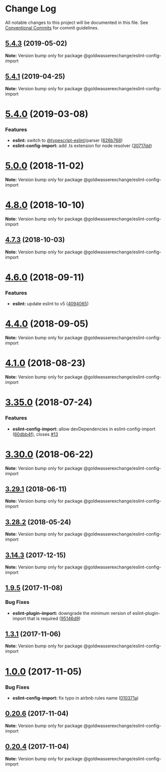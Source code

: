 # Change Log

All notable changes to this project will be documented in this file.
See [Conventional Commits](https://conventionalcommits.org) for commit guidelines.

## [5.4.3](https://github.com/goldwasserexchange/public/compare/v5.4.2...v5.4.3) (2019-05-02)

**Note:** Version bump only for package @goldwasserexchange/eslint-config-import





## [5.4.1](https://github.com/goldwasserexchange/public/compare/v5.4.0...v5.4.1) (2019-04-25)

**Note:** Version bump only for package @goldwasserexchange/eslint-config-import





# [5.4.0](https://github.com/goldwasserexchange/public/compare/v5.3.0...v5.4.0) (2019-03-08)


### Features

* **eslint:** switch to [@typescript-eslint](https://github.com/typescript-eslint)/parser ([626b768](https://github.com/goldwasserexchange/public/commit/626b768))
* **eslint-config-import:** add .ts extension for node resolver ([30717dd](https://github.com/goldwasserexchange/public/commit/30717dd))





# [5.0.0](https://github.com/goldwasserexchange/public/compare/v4.12.1...v5.0.0) (2018-11-02)

**Note:** Version bump only for package @goldwasserexchange/eslint-config-import





<a name="4.8.0"></a>
# [4.8.0](https://github.com/goldwasserexchange/public/compare/v4.7.3...v4.8.0) (2018-10-10)

**Note:** Version bump only for package @goldwasserexchange/eslint-config-import





<a name="4.7.3"></a>
## [4.7.3](https://github.com/goldwasserexchange/javascript/tree/master/packages/lint/eslint/eslint-config-import/compare/v4.7.2...v4.7.3) (2018-10-03)

**Note:** Version bump only for package @goldwasserexchange/eslint-config-import





<a name="4.6.0"></a>
# [4.6.0](https://github.com/goldwasserexchange/javascript/tree/master/packages/lint/eslint/eslint-config-import/compare/v4.5.0...v4.6.0) (2018-09-11)


### Features

* **eslint:** update eslint to v5 ([4094065](https://github.com/goldwasserexchange/javascript/tree/master/packages/lint/eslint/eslint-config-import/commit/4094065))




<a name="4.4.0"></a>
# [4.4.0](https://github.com/goldwasserexchange/javascript/tree/master/packages/lint/eslint/eslint-config-import/compare/v4.3.1...v4.4.0) (2018-09-05)




**Note:** Version bump only for package @goldwasserexchange/eslint-config-import

<a name="4.1.0"></a>
# [4.1.0](https://github.com/goldwasserexchange/javascript/tree/master/packages/lint/eslint/eslint-config-import/compare/v4.0.2...v4.1.0) (2018-08-23)




**Note:** Version bump only for package @goldwasserexchange/eslint-config-import

<a name="3.35.0"></a>
# [3.35.0](https://github.com/goldwasserexchange/javascript/tree/master/packages/eslint-config-import/compare/v3.34.0...v3.35.0) (2018-07-24)


### Features

* **eslint-config-import:** allow devDependencies in eslint-config-import ([60dbb4f](https://github.com/goldwasserexchange/javascript/tree/master/packages/eslint-config-import/commit/60dbb4f)), closes [#13](https://github.com/goldwasserexchange/javascript/tree/master/packages/eslint-config-import/issues/13)




<a name="3.30.0"></a>
# [3.30.0](https://github.com/goldwasserexchange/javascript/tree/master/packages/eslint-config-import/compare/v3.29.1...v3.30.0) (2018-06-22)




**Note:** Version bump only for package @goldwasserexchange/eslint-config-import

<a name="3.29.1"></a>
## [3.29.1](https://github.com/goldwasserexchange/javascript/tree/master/packages/eslint-config-import/compare/v3.29.0...v3.29.1) (2018-06-11)




**Note:** Version bump only for package @goldwasserexchange/eslint-config-import

<a name="3.28.2"></a>
## [3.28.2](https://github.com/goldwasserexchange/javascript/tree/master/packages/eslint-config-import/compare/v3.28.1...v3.28.2) (2018-05-24)




**Note:** Version bump only for package @goldwasserexchange/eslint-config-import

<a name="3.14.3"></a>
## [3.14.3](https://github.com/goldwasserexchange/javascript/tree/master/packages/eslint-config-import/compare/v3.14.2...v3.14.3) (2017-12-15)




**Note:** Version bump only for package @goldwasserexchange/eslint-config-import

<a name="1.9.5"></a>
## [1.9.5](https://github.com/goldwasserexchange/javascript/compare/v1.9.4...v1.9.5) (2017-11-08)


### Bug Fixes

* **eslint-plugin-import:** downgrade the minimum version of eslint-plugin-import that is required ([95146d9](https://github.com/goldwasserexchange/javascript/commit/95146d9))




<a name="1.3.1"></a>
## [1.3.1](https://github.com/goldwasserexchange/javascript/compare/v1.3.0...v1.3.1) (2017-11-06)




**Note:** Version bump only for package @goldwasserexchange/eslint-config-import

<a name="1.0.0"></a>
# [1.0.0](https://github.com/goldwasserexchange/javascript/compare/v0.20.6...v1.0.0) (2017-11-05)


### Bug Fixes

* **eslint-config-import:** fix typo in airbnb rules name ([010371a](https://github.com/goldwasserexchange/javascript/commit/010371a))




<a name="0.20.6"></a>
## [0.20.6](https://github.com/goldwasserexchange/javascript/compare/v0.20.5...v0.20.6) (2017-11-04)




**Note:** Version bump only for package @goldwasserexchange/eslint-config-import

<a name="0.20.4"></a>
## [0.20.4](https://github.com/goldwasserexchange/javascript/compare/v0.20.3...v0.20.4) (2017-11-04)




**Note:** Version bump only for package @goldwasserexchange/eslint-config-import
